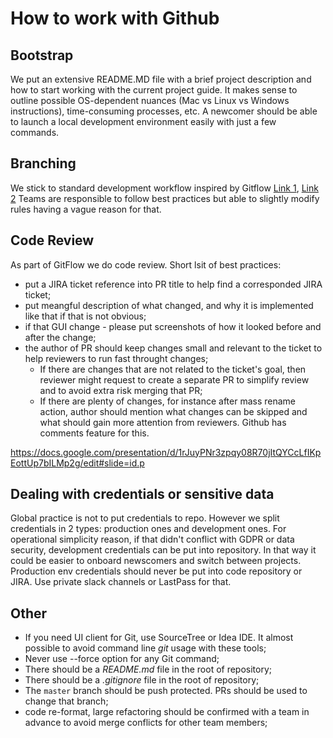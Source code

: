 # How to work with Github

## Bootstrap
We put an extensive README.MD file with a brief project description and how to start working with the current project guide. It makes sense to outline possible OS-dependent nuances (Mac vs Linux vs Windows instructions), time-consuming processes, etc.
A newcomer should be able to launch a local development environment easily with just a few commands.

## Branching
We stick to standard development workflow inspired by Gitflow [Link 1](https://www.atlassian.com/git/tutorials/comparing-workflows/gitflow-workflow), [Link 2](https://nvie.com/posts/a-successful-git-branching-model/)
Teams are responsible to follow best practices but able to slightly modify rules having a vague reason for that.

## Code Review
As part of GitFlow we do code review. Short lsit of best practices:
 - put a JIRA ticket reference into PR title to help find a corresponded JIRA ticket;
 - put meangful description of what changed, and why it is implemented like that if that is not obvious;
 - if that GUI change - please put screenshots of how it looked before and after the change;
 - the author of PR should keep changes small and relevant to the ticket to help reviewers to run fast throught changes;
    - If there are changes that are not related to the ticket's goal, then reviewer might request to create a separate PR to simplify review and to avoid extra risk merging that PR;
    - If there are plenty of changes, for instance after mass rename action, author should mention what changes can be skipped and what should gain more attention from reviewers. Github has comments feature for this.

https://docs.google.com/presentation/d/1rJuyPNr3zpqy08R70jItQYCcLfIKpEottUp7bILMp2g/edit#slide=id.p

## Dealing with credentials or sensitive data
Global practice is not to put credentials to repo. However we split credentials in 2 types: production ones and development ones. For operational simplicity reason,  if that didn't conflict with GDPR or data security, development credentials can be put into repository. In that way it could be easier to onboard newscomers and switch between projects.
Production env credentials should never be put into code repository or JIRA. Use private slack channels or LastPass for that.

## Other

- If you need UI client for Git, use SourceTree or Idea IDE. It almost possible to avoid command line _git_ usage with these tools;
- Never use --force option for any Git command;
- There should be a _README.md_ file in the root of repository;
- There should be a _.gitignore_ file in the root of repository;
- The `master` branch should be push protected. PRs should be used to change that branch;
- code re-format, large refactoring should be confirmed with a team in advance to avoid merge conflicts for other team members;
